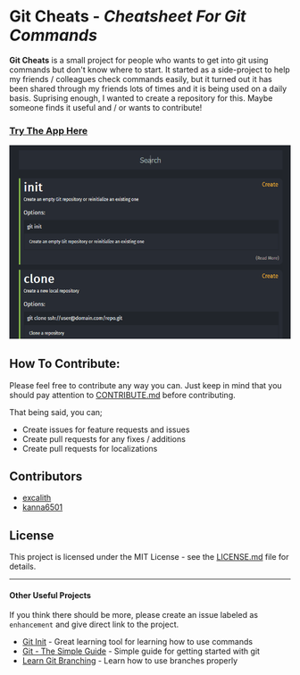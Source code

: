 # Git Cheats - *Cheatsheet For Git Commands*
**Git Cheats** is a small project for people who wants to get into git using commands but don't know where to start. It started as a side-project to help my friends / colleagues check commands easily, but it turned out it has been shared through my friends lots of times and it is being used on a daily basis. Suprising enough, I wanted to create a repository for this. Maybe someone finds it useful and / or wants to contribute!

### [Try The App Here](http://gitcheats.com/)

![Anim](/assets/images/anim.gif)

## How To Contribute:
Please feel free to contribute any way you can. Just keep in mind that you should pay attention to [CONTRIBUTE.md](.github/CONTRIBUTING.md) before contributing.

That being said, you can;
* Create issues for feature requests and issues
* Create pull requests for any fixes / additions
* Create pull requests for localizations

## Contributors
* [excalith](https://github.com/excalith)
* [kanna6501](https://github.com/kanna6501)

## License
This project is licensed under the MIT License - see the [LICENSE.md](LICENSE.md) file for details.

___

#### Other Useful Projects
If you think there should be more, please create an issue labeled as `enhancement` and give direct link to the project.
* [Git Init](https://pel-daniel.github.io/git-init) - Great learning tool for learning how to use commands
* [Git - The Simple Guide](https://rogerdudler.github.io/git-guide) - Simple guide for getting started with git
* [Learn Git Branching](https://learngitbranching.js.org) - Learn how to use branches properly
